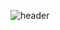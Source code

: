 ![header](https://capsule-render.vercel.app/api?type=waving&color=auto&height=300&section=header&text=Hello!&fontSize=90&animation=fadeIn&fontAlignY=38&desc=I'm%20CheolJin%20Yang!&descAlignY=51&descAlign=62)
